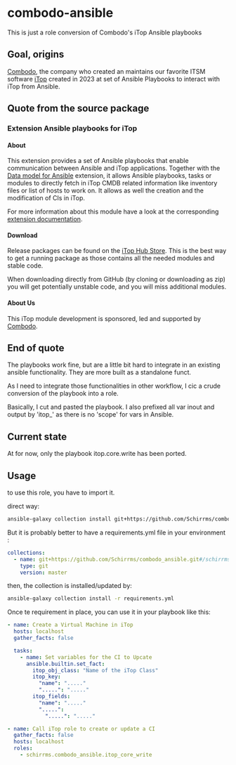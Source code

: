 # combodo-ansible

This is just a role conversion of Combodo's iTop Ansible playbooks

## Goal, origins

[Combodo](https://www.combodo.com/), the company who created an maintains our favorite ITSM software [iTop](https://www.combodo.com/itop) created in 2023 at set of Ansible Playbooks to interact with iTop from Ansible.

## Quote from the source package

### Extension Ansible playbooks for iTop

#### About

This extension provides a set of Ansible playbooks that enable communication between Ansible and iTop applications.
Together with the [Data model for Ansible](https://store.itophub.io/en_US/products/combodo-ansible-datamodel) extension,
it allows Ansible playbooks, tasks or modules to directly fetch in iTop CMDB related information like inventory files or
list of hosts to work on. It allows as well the creation and the modification of CIs in iTop.

For more information about this module have a look at the
corresponding [extension documentation](https://store.itophub.io/en_US/products/combodo-ansible-playbooks).

#### Download

Release packages can be found on the [iTop Hub Store](https://store.itophub.io/en_US/taxons/all-extensions). This is the best way to get a
running package as those contains all the needed modules and stable code.

When downloading directly from GitHub (by cloning or downloading as zip) you will get potentially unstable code, and you will miss
additional modules.

#### About Us

This iTop module development is sponsored, led and supported by [Combodo](https://www.combodo.com).

## End of quote

The playbooks work fine, but are a little bit hard to integrate in an existing ansible functionality. They are more built as a standalone funct.

As I need to integrate those functionalities in other workflow, I cic a crude conversion of the playbook into a role.

Basically, I cut and pasted the playbook. I also prefixed all var inout and output by 'itop_' as there is no 'scope' for vars in Ansible.

## Current state

At for now, only the playbook itop.core.write has been ported.

## Usage

to use this role, you have to import it.

direct way:

~~~bash
ansible-galaxy collection install git+https://github.com/Schirrms/combodo_ansible.git#/schirrms
~~~

But it is probably better to have a requirements.yml file in your environment :

~~~yaml
collections:
  - name: git+https://github.com/Schirrms/combodo_ansible.git#/schirrms
    type: git
    version: master
~~~

then, the collection is installed/updated by:

~~~bash
ansible-galaxy collection install -r requirements.yml
~~~

Once te requirement in place, you can  use it in your playbook like this:

~~~yaml
- name: Create a Virtual Machine in iTop
  hosts: localhost
  gather_facts: false

  tasks:
    - name: Set variables for the CI to Upcate
      ansible.builtin.set_fact:
        itop_obj_class: "Name of the iTop Class"
        itop_key:
          "name": "....."
          ".....": "....."
        itop_fields:
          "name": "....."
          ".....":
            ".....": "....."

- name: Call iTop role to create or update a CI
  gather_facts: false
  hosts: localhost
  roles:
    - schirrms.combodo_ansible.itop_core_write
~~~
